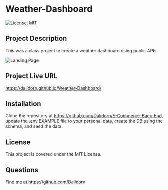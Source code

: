 # Weather-Dashboard

[![License: MIT](https://img.shields.io/badge/License-MIT-yellow.svg)](https://opensource.org/licenses/MIT)

## Project Description

This was a class project to create a weather dashboard using public APIs.

![Landing Page]()

## Project Live URL

https://dalidorn.github.io/Weather-Dashboard/

## Installation

Clone the repository at https://github.com/Dalidorn/E-Commerce-Back-End, update the .env.EXAMPLE file to your personal data, create the DB using the schema, and seed the data.

## License

This project is covered under the MIT License.

## Questions

Find me at https://github.com/Dalidorn

